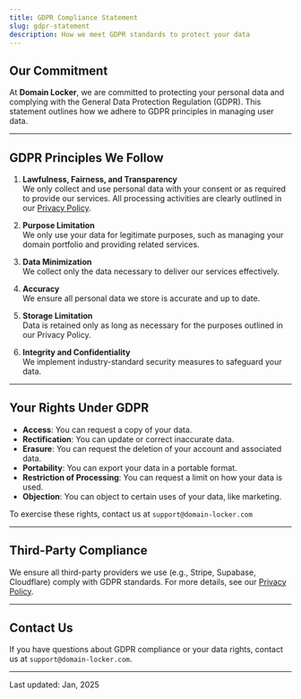```yaml
---
title: GDPR Compliance Statement
slug: gdpr-statement
description: How we meet GDPR standards to protect your data
---
```


## Our Commitment
At **Domain Locker**, we are committed to protecting your personal data and complying with the General Data Protection Regulation (GDPR). This statement outlines how we adhere to GDPR principles in managing user data.

---

## GDPR Principles We Follow
1. **Lawfulness, Fairness, and Transparency**  
   We only collect and use personal data with your consent or as required to provide our services. All processing activities are clearly outlined in our [Privacy Policy](link-to-privacy-policy).

2. **Purpose Limitation**  
   We only use your data for legitimate purposes, such as managing your domain portfolio and providing related services.

3. **Data Minimization**  
   We collect only the data necessary to deliver our services effectively.

4. **Accuracy**  
   We ensure all personal data we store is accurate and up to date.

5. **Storage Limitation**  
   Data is retained only as long as necessary for the purposes outlined in our Privacy Policy.

6. **Integrity and Confidentiality**  
   We implement industry-standard security measures to safeguard your data.

---

## Your Rights Under GDPR
- **Access**: You can request a copy of your data.  
- **Rectification**: You can update or correct inaccurate data.  
- **Erasure**: You can request the deletion of your account and associated data.  
- **Portability**: You can export your data in a portable format.  
- **Restriction of Processing**: You can request a limit on how your data is used.  
- **Objection**: You can object to certain uses of your data, like marketing.  

To exercise these rights, contact us at `support@domain-locker.com`

---

## Third-Party Compliance
We ensure all third-party providers we use (e.g., Stripe, Supabase, Cloudflare) comply with GDPR standards. For more details, see our [Privacy Policy](link-to-privacy-policy).

---

## Contact Us
If you have questions about GDPR compliance or your data rights, contact us at `support@domain-locker.com`.

---

Last updated: Jan, 2025
